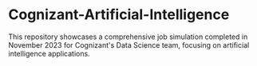 # Cognizant-Artificial-Intelligence
This repository showcases a comprehensive job simulation completed in November 2023 for Cognizant's Data Science team, focusing on artificial intelligence applications. 
